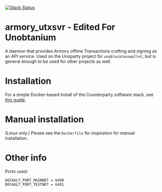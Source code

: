 [![Slack Status](http://slack.counterparty.io/badge.svg)](http://slack.counterparty.io)

armory_utxsvr - Edited For Unobtanium
==============

A daemon that provides Armory offline Transactions crafting and signing as an API service.
Used on the Unoparty project for `unoblock`/`unowallet`, but is general enough to be used for other projects as well.

# Installation

For a simple Docker-based install of the Counterparty software stack, see [this guide](http://counterparty.io/docs/federated_node/).

# Manual installation

(Linux only.) Please see the `Dockerfile` for inspiration for manual installation.

# Other info

Ports used:
```
DEFAULT_PORT_MAINNET = 6490
DEFAULT_PORT_TESTNET = 6491
```
